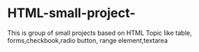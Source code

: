 # HTML-small-project-
This is group of small projects based on HTML Topic like table, forms,checkbook,radio button, range element,textarea

